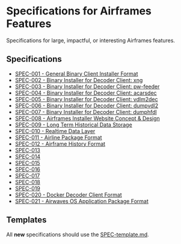 # Specifications for Airframes Features
Specifications for large, impactful, or interesting Airframes features.

## Specifications

- [SPEC-001 - General Binary Client Installer Format](specs/SPEC-001-General_Binary_Client_Installer_Format.md)
- [SPEC-002 - Binary Installer for Decoder Client: xng](specs/SPEC-002-Binary_Installer_for_Decoder_Client_xng.md)
- [SPEC-003 - Binary Installer for Decoder Client: pw-feeder](specs/SPEC-003-Binary_Installer_for_Decoder_Client_pw-feeder.md)
- [SPEC-004 - Binary Installer for Decoder Client: acarsdec](specs/SPEC-004-Binary_Installer_for_Decoder_Client_acarsdec.md)
- [SPEC-005 - Binary Installer for Decoder Client: vdlm2dec](specs/SPEC-005-Binary_Installer_for_Decoder_Client_vdlm2dec.md)
- [SPEC-006 - Binary Installer for Decoder Client: dumpvdl2](specs/SPEC-006-Binary_Installer_for_Decoder_Client_dumpvdl2.md)
- [SPEC-007 - Binary Installer for Decoder Client: dumphfdl](specs/SPEC-007-Binary_Installer_for_Decoder_Client_dumphfdl.md)
- [SPEC-008 - Airframes Installer Website Concept & Design](specs/SPEC-008-Airframes_Installer_Website_Concept_&_Design.md)
- [SPEC-009 - Long Term Historical Data Storage](specs/SPEC-009-Long_Term_Historical_Data_Storage.md)
- [SPEC-010 - Realtime Data Layer](specs/SPEC-010-Realtime_Data_Layer.md)
- [SPEC-011 - Airline Package Format](specs/SPEC-011-Airline_Package_Format.md)
- [SPEC-012 - Airframe History Format](specs/SPEC-012-Airframe_History_Format.md)
- [SPEC-013]()
- [SPEC-014]()
- [SPEC-015]()
- [SPEC-016]()
- [SPEC-017]()
- [SPEC-018]()
- [SPEC-019]()
- [SPEC-020 - Docker Decoder Client Format](specs/SPEC-020-Docker_Decoder_Client_Format.md)
- [SPEC-021 - Airwaves OS Application Package Format](specs/SPEC-021-Airwaves_OS_Application_Package_Format.md)

## Templates

All **new** specifications should use the [SPEC-template.md](SPEC-template.md).
